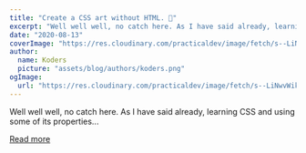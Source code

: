 ```yaml
---
title: "Create a CSS art without HTML. 🤯"
excerpt: "Well well well, no catch here. As I have said already, learning CSS and using some of its properties..."
date: "2020-08-13"
coverImage: "https://res.cloudinary.com/practicaldev/image/fetch/s--LiNwvWik--/c_imagga_scale,f_auto,fl_progressive,h_420,q_auto,w_1000/https://dev-to-uploads.s3.amazonaws.com/i/mgkwloq27hr2t84ashv5.png"
author:
  name: Koders
  picture: "assets/blog/authors/koders.png"
ogImage:
  url: "https://res.cloudinary.com/practicaldev/image/fetch/s--LiNwvWik--/c_imagga_scale,f_auto,fl_progressive,h_420,q_auto,w_1000/https://dev-to-uploads.s3.amazonaws.com/i/mgkwloq27hr2t84ashv5.png"
---
```


Well well well, no catch here. As I have said already, learning CSS and using some of its properties...

[Read more](https://dev.to/vaibhavkhulbe/create-a-css-art-without-html-3deb)
